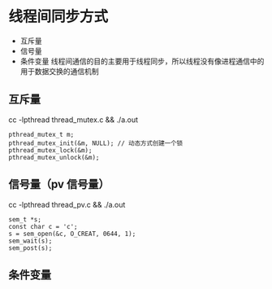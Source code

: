 # 线程间同步方式
- 互斥量
- 信号量
- 条件变量
线程间通信的目的主要用于线程同步，所以线程没有像进程通信中的用于数据交换的通信机制

## 互斥量
cc -lpthread thread_mutex.c && ./a.out
```
pthread_mutex_t m;
pthread_mutex_init(&m, NULL); // 动态方式创建一个锁
pthread_mutex_lock(&m);
pthread_mutex_unlock(&m);
```
## 信号量（pv 信号量）
cc -lpthread thread_pv.c && ./a.out
```
sem_t *s;
const char c = 'c';
s = sem_open(&c, O_CREAT, 0644, 1);
sem_wait(s);
sem_post(s);
```
## 条件变量
```

```
